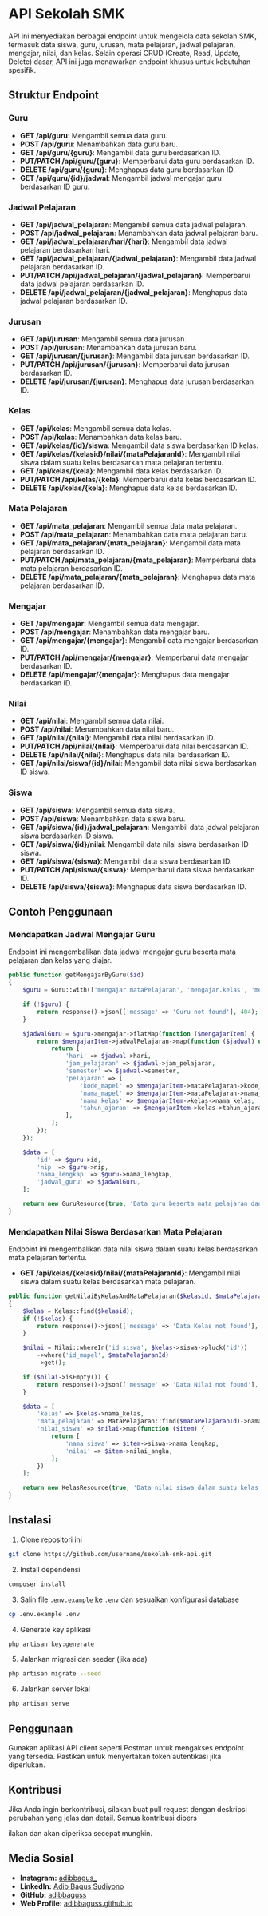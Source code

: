 
# API Sekolah SMK

API ini menyediakan berbagai endpoint untuk mengelola data sekolah SMK, termasuk data siswa, guru, jurusan, mata pelajaran, jadwal pelajaran, mengajar, nilai, dan kelas. Selain operasi CRUD (Create, Read, Update, Delete) dasar, API ini juga menawarkan endpoint khusus untuk kebutuhan spesifik.

## Struktur Endpoint

### Guru
- **GET /api/guru**: Mengambil semua data guru.
- **POST /api/guru**: Menambahkan data guru baru.
- **GET /api/guru/{guru}**: Mengambil data guru berdasarkan ID.
- **PUT/PATCH /api/guru/{guru}**: Memperbarui data guru berdasarkan ID.
- **DELETE /api/guru/{guru}**: Menghapus data guru berdasarkan ID.
- **GET /api/guru/{id}/jadwal**: Mengambil jadwal mengajar guru berdasarkan ID guru.

### Jadwal Pelajaran
- **GET /api/jadwal_pelajaran**: Mengambil semua data jadwal pelajaran.
- **POST /api/jadwal_pelajaran**: Menambahkan data jadwal pelajaran baru.
- **GET /api/jadwal_pelajaran/hari/{hari}**: Mengambil data jadwal pelajaran berdasarkan hari.
- **GET /api/jadwal_pelajaran/{jadwal_pelajaran}**: Mengambil data jadwal pelajaran berdasarkan ID.
- **PUT/PATCH /api/jadwal_pelajaran/{jadwal_pelajaran}**: Memperbarui data jadwal pelajaran berdasarkan ID.
- **DELETE /api/jadwal_pelajaran/{jadwal_pelajaran}**: Menghapus data jadwal pelajaran berdasarkan ID.

### Jurusan
- **GET /api/jurusan**: Mengambil semua data jurusan.
- **POST /api/jurusan**: Menambahkan data jurusan baru.
- **GET /api/jurusan/{jurusan}**: Mengambil data jurusan berdasarkan ID.
- **PUT/PATCH /api/jurusan/{jurusan}**: Memperbarui data jurusan berdasarkan ID.
- **DELETE /api/jurusan/{jurusan}**: Menghapus data jurusan berdasarkan ID.

### Kelas
- **GET /api/kelas**: Mengambil semua data kelas.
- **POST /api/kelas**: Menambahkan data kelas baru.
- **GET /api/kelas/{id}/siswa**: Mengambil data siswa berdasarkan ID kelas.
- **GET /api/kelas/{kelasid}/nilai/{mataPelajaranId}**: Mengambil nilai siswa dalam suatu kelas berdasarkan mata pelajaran tertentu.
- **GET /api/kelas/{kela}**: Mengambil data kelas berdasarkan ID.
- **PUT/PATCH /api/kelas/{kela}**: Memperbarui data kelas berdasarkan ID.
- **DELETE /api/kelas/{kela}**: Menghapus data kelas berdasarkan ID.

### Mata Pelajaran
- **GET /api/mata_pelajaran**: Mengambil semua data mata pelajaran.
- **POST /api/mata_pelajaran**: Menambahkan data mata pelajaran baru.
- **GET /api/mata_pelajaran/{mata_pelajaran}**: Mengambil data mata pelajaran berdasarkan ID.
- **PUT/PATCH /api/mata_pelajaran/{mata_pelajaran}**: Memperbarui data mata pelajaran berdasarkan ID.
- **DELETE /api/mata_pelajaran/{mata_pelajaran}**: Menghapus data mata pelajaran berdasarkan ID.

### Mengajar
- **GET /api/mengajar**: Mengambil semua data mengajar.
- **POST /api/mengajar**: Menambahkan data mengajar baru.
- **GET /api/mengajar/{mengajar}**: Mengambil data mengajar berdasarkan ID.
- **PUT/PATCH /api/mengajar/{mengajar}**: Memperbarui data mengajar berdasarkan ID.
- **DELETE /api/mengajar/{mengajar}**: Menghapus data mengajar berdasarkan ID.

### Nilai
- **GET /api/nilai**: Mengambil semua data nilai.
- **POST /api/nilai**: Menambahkan data nilai baru.
- **GET /api/nilai/{nilai}**: Mengambil data nilai berdasarkan ID.
- **PUT/PATCH /api/nilai/{nilai}**: Memperbarui data nilai berdasarkan ID.
- **DELETE /api/nilai/{nilai}**: Menghapus data nilai berdasarkan ID.
- **GET /api/nilai/siswa/{id}/nilai**: Mengambil data nilai siswa berdasarkan ID siswa.

### Siswa
- **GET /api/siswa**: Mengambil semua data siswa.
- **POST /api/siswa**: Menambahkan data siswa baru.
- **GET /api/siswa/{id}/jadwal_pelajaran**: Mengambil data jadwal pelajaran siswa berdasarkan ID siswa.
- **GET /api/siswa/{id}/nilai**: Mengambil data nilai siswa berdasarkan ID siswa.
- **GET /api/siswa/{siswa}**: Mengambil data siswa berdasarkan ID.
- **PUT/PATCH /api/siswa/{siswa}**: Memperbarui data siswa berdasarkan ID.
- **DELETE /api/siswa/{siswa}**: Menghapus data siswa berdasarkan ID.

## Contoh Penggunaan

### Mendapatkan Jadwal Mengajar Guru
Endpoint ini mengembalikan data jadwal mengajar guru beserta mata pelajaran dan kelas yang diajar.
```php
public function getMengajarByGuru($id)
{
    $guru = Guru::with(['mengajar.mataPelajaran', 'mengajar.kelas', 'mengajar.jadwalPelajaran'])->find($id);

    if (!$guru) {
        return response()->json(['message' => 'Guru not found'], 404);
    }

    $jadwalGuru = $guru->mengajar->flatMap(function ($mengajarItem) {
        return $mengajarItem->jadwalPelajaran->map(function ($jadwal) use ($mengajarItem) {
            return [
                'hari' => $jadwal->hari,
                'jam_pelajaran' => $jadwal->jam_pelajaran,
                'semester' => $jadwal->semester,
                'pelajaran' => [
                    'kode_mapel' => $mengajarItem->mataPelajaran->kode_mapel,
                    'nama_mapel' => $mengajarItem->mataPelajaran->nama_mapel,
                    'nama_kelas' => $mengajarItem->kelas->nama_kelas,
                    'tahun_ajaran' => $mengajarItem->kelas->tahun_ajaran,
                ],
            ];
        });
    });

    $data = [
        'id' => $guru->id,
        'nip' => $guru->nip,
        'nama_lengkap' => $guru->nama_lengkap,
        'jadwal_guru' => $jadwalGuru,
    ];

    return new GuruResource(true, 'Data guru beserta mata pelajaran dan kelas yang diajar', $data);
}
```

### Mendapatkan Nilai Siswa Berdasarkan Mata Pelajaran
Endpoint ini mengembalikan data nilai siswa dalam suatu kelas berdasarkan mata pelajaran tertentu.
- **GET /api/kelas/{kelasid}/nilai/{mataPelajaranId}**: Mengambil nilai siswa dalam suatu kelas berdasarkan mata pelajaran.
```php
public function getNilaiByKelasAndMataPelajaran($kelasid, $mataPelajaranId)
{
    $kelas = Kelas::find($kelasid);
    if (!$kelas) {
        return response()->json(['message' => 'Data Kelas not found'], 404);
    }

    $nilai = Nilai::whereIn('id_siswa', $kelas->siswa->pluck('id'))
        ->where('id_mapel', $mataPelajaranId)
        ->get();

    if ($nilai->isEmpty()) {
        return response()->json(['message' => 'Data Nilai not found'], 404);
    }

    $data = [
        'kelas' => $kelas->nama_kelas,
        'mata_pelajaran' => MataPelajaran::find($mataPelajaranId)->nama_mapel,
        'nilai_siswa' => $nilai->map(function ($item) {
            return [
                'nama_siswa' => $item->siswa->nama_lengkap,
                'nilai' => $item->nilai_angka,
            ];
        })
    ];

    return new KelasResource(true, 'Data nilai siswa dalam suatu kelas berdasarkan mata pelajaran', $data);
}
```

## Instalasi

1. Clone repositori ini
```sh
git clone https://github.com/username/sekolah-smk-api.git
```

2. Install dependensi
```sh
composer install
```

3. Salin file `.env.example` ke `.env` dan sesuaikan konfigurasi database
```sh
cp .env.example .env
```

4. Generate key aplikasi
```sh
php artisan key:generate
```

5. Jalankan migrasi dan seeder (jika ada)
```sh
php artisan migrate --seed
```

6. Jalankan server lokal
```sh
php artisan serve
```

## Penggunaan

Gunakan aplikasi API client seperti Postman untuk mengakses endpoint yang tersedia. Pastikan untuk menyertakan token autentikasi jika diperlukan.

## Kontribusi

Jika Anda ingin berkontribusi, silakan buat pull request dengan deskripsi perubahan yang jelas dan detail. Semua kontribusi dipers

ilakan dan akan diperiksa secepat mungkin.


## Media Sosial

- **Instagram:** [adibbagus_](https://www.instagram.com/adibbagus_)
- **LinkedIn:** [Adib Bagus Sudiyono](https://www.linkedin.com/in/adibbaguss/)
- **GitHub:** [adibbaguss](https://github.com/adibbaguss)
- **Web Profile:** [adibbaguss.github.io](https://adibbaguss.github.io)
